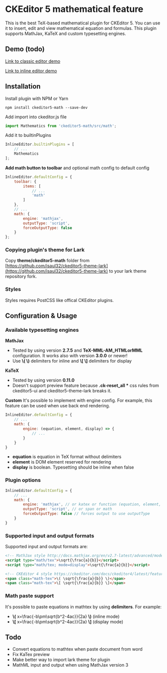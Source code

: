 # CKEditor 5 mathematical feature

This is the best TeX-based mathematical plugin for CKEditor 5. You can use it to insert, edit and view mathematical equation and formulas. This plugin supports MathJax, KaTeX and custom typesetting engines.

## Demo (todo)
[Link to classic editor demo](https://www.example.com)

[Link to inline editor demo](https://www.example.com)

## Installation
Install plugin with NPM or Yarn

`npm install ckeditor5-math --save-dev`

Add import into ckeditor.js file

```js
import Mathematics from 'ckeditor5-math/src/math';
```

Add it to builtinPlugins

```js
InlineEditor.builtinPlugins = [
	// ...
	Mathematics
];
```

__Add math button to toolbar__ and optional math config to default config

```js
InlineEditor.defaultConfig = {
	toolbar: {
		items: [
			// ...
			'math'
		]
	},
	// ...
	math: {
		engine: 'mathjax',
		outputType: 'script',
		forceOutputType: false
	}
};
```
### Copying plugin's theme for Lark
Copy __theme/ckeditor5-math__ folder from [https://github.com/isaul32/ckeditor5-theme-lark](https://github.com/isaul32/ckeditor5-theme-lark) to your lark theme repository fork.

### Styles
Styles requires PostCSS like offical CKEditor plugins.

## Configuration & Usage

### Available typesetting engines
__MathJax__
- Tested by using version __2.7.5__ and __TeX-MML-AM_HTMLorMML__ configuration. It works also with version __3.0.0__ or newer!
- Use __\\( \\)__ delimiters for inline and __\\[ \\]__ delimiters for display

__KaTeX__
- Tested by using version __0.11.0__
- Doesn't support preview feature because __.ck-reset_all *__ css rules from ckeditor5-ui and ckeditor5-theme-lark breaks it.

__Custom__
It's possible to implement with engine config. For example, this feature can be used when use back end rendering.
```js
InlineEditor.defaultConfig = {
	// ...
	math: {
		engine: (equation, element, display) => {
			// ...
		}
	}
}
```
- __equation__ is equation in TeX format without delimiters
- __element__ is DOM element reserved for rendering
- __display__ is boolean. Typesetting should be inline when false


### Plugin options
```js
InlineEditor.defaultConfig = {
    // ...
    math: {
        engine: 'mathjax', // or katex or function (equation, element, display) => { ... }
        outputType: 'script', // or span or math
        forceOutputType: false // forces output to use outputType
    }
}
```

### Supported input and output formats
Supported input and output formats are:
```html
<!-- MathJax style http://docs.mathjax.org/en/v2.7-latest/advanced/model.html#how-mathematics-is-stored-in-the-page -->
<script type="math/tex">\sqrt{\frac{a}{b}}</script>
<script type="math/tex; mode=display">\sqrt{\frac{a}{b}}</script>

<!-- CKEditor 4 style https://ckeditor.com/docs/ckeditor4/latest/features/mathjax.html -->
<span class="math-tex">\( \sqrt{\frac{a}{b}} \)</span>
<span class="math-tex">\[ \sqrt{\frac{a}{b}} \]</span>
```

### Math paste support
It's possible to paste equations in mathtex by using __delimiters__. For example:
- __\\(__ x=\frac{-b\pm\sqrt{b^2-4ac}}{2a} __\\)__ (inline mode)
- __\\[__ x=\frac{-b\pm\sqrt{b^2-4ac}}{2a} __\\]__ (display mode)

## Todo
- Convert equations to mathtex when paste document from word
- Fix KaTex preview
- Make better way to import lark theme for plugin
- MathML input and output when using MathJax version 3
